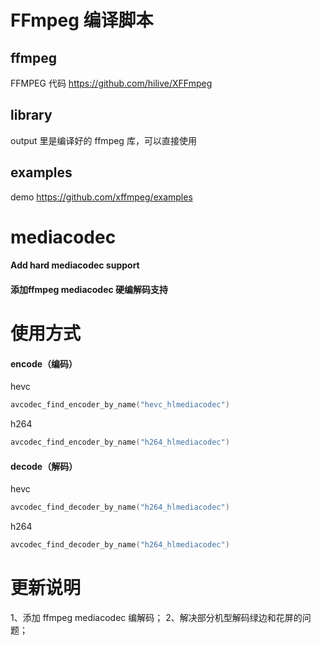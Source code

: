 # FFmpeg 编译脚本
## ffmpeg
FFMPEG 代码 https://github.com/hilive/XFFmpeg

## library
output 里是编译好的 ffmpeg 库，可以直接使用

## examples
demo https://github.com/xffmpeg/examples

# mediacodec
#### Add hard mediacodec support
#### 添加ffmpeg mediacodec 硬编解码支持

# 使用方式
#### encode（编码）
hevc
```c
avcodec_find_encoder_by_name("hevc_hlmediacodec")
```

h264
```c
avcodec_find_encoder_by_name("h264_hlmediacodec")
```

#### decode（解码）
hevc
```c
avcodec_find_decoder_by_name("h264_hlmediacodec")
```

h264
```c
avcodec_find_decoder_by_name("h264_hlmediacodec")
```


# 更新说明
1、添加 ffmpeg mediacodec 编解码；
2、解决部分机型解码绿边和花屏的问题；
